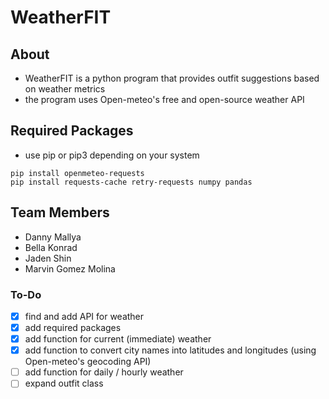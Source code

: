 # WeatherFIT

## About
- WeatherFIT is a python program that provides outfit suggestions based on weather metrics
- the program uses Open-meteo's free and open-source weather API

## Required Packages
- use pip or pip3 depending on your system
```
pip install openmeteo-requests
pip install requests-cache retry-requests numpy pandas
```

## Team Members
- Danny Mallya
- Bella Konrad
- Jaden Shin
- Marvin Gomez Molina

### To-Do
- [x] find and add API for weather
- [x] add required packages
- [x] add function for current (immediate) weather
- [x] add function to convert city names into latitudes and longitudes (using Open-meteo's geocoding API)
- [ ] add function for daily / hourly weather
- [ ] expand outfit class
